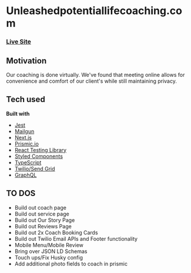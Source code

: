 # Unleashedpotentiallifecoaching.com

### [Live Site](https://www.unleashedpotentiallifecoaching.com/)

## Motivation

Our coaching is done virtually. We've found that meeting online allows for convenience and comfort of our client's while still maintaining privacy.

## Tech used

**Built with**

- [Jest](https://jestjs.io/)
- [Mailgun](https://www.mailgun.com/)
- [Next.js](https://nextjs.org/)
- [Prismic.io](https://prismic.io/)
- [React Testing Library](https://testing-library.com)
- [Styled Components](https://styled-components.com/)
- [TypeScript](https://www.typescriptlang.org/)
- [Twilio/Send Grid](https://www.twilio.com/sendgrid/email-api)
- [GraphQL](https://graphql.org/)

## TO DOS

- Build out coach page
- Build out service page
- Build out Our Story Page
- Build out Reviews Page
- Build out 2x Coach Booking Cards
- Build out Twilio Email APIs and Footer functionality
- Mobile Menu/Mobile Review
- Bring over JSON LD Schemas
- Touch ups/Fix Husky config
- Add additional photo fields to coach in prismic
